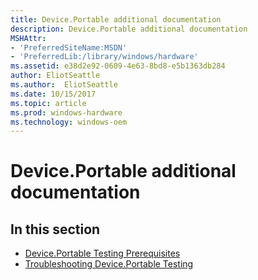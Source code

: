 ```yaml
---
title: Device.Portable additional documentation
description: Device.Portable additional documentation
MSHAttr:
- 'PreferredSiteName:MSDN'
- 'PreferredLib:/library/windows/hardware'
ms.assetid: e38d2e92-0609-4e63-8bd8-e5b1363db284
author: EliotSeattle
ms.author:  EliotSeattle
ms.date: 10/15/2017
ms.topic: article
ms.prod: windows-hardware
ms.technology: windows-oem
---
```


# Device.Portable additional documentation


## <span id="in_this_section"></span>In this section


-   [Device.Portable Testing Prerequisites](deviceportable-testing-prerequisites.md)
-   [Troubleshooting Device.Portable Testing](troubleshooting-deviceportable-testing.md)

 

 






